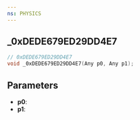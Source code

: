 ```yaml
---
ns: PHYSICS
---
```

## _0xDEDE679ED29DD4E7

```c
// 0xDEDE679ED29DD4E7
void _0xDEDE679ED29DD4E7(Any p0, Any p1);
```

## Parameters
* **p0**:
* **p1**:
